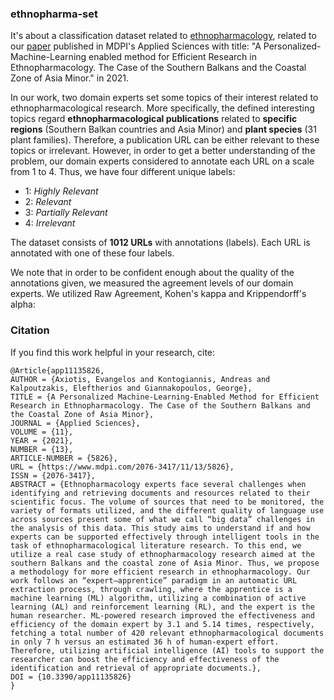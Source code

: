 ### ethnopharma-set
It's about a classification dataset related to [ethnopharmacology](https://en.wikipedia.org/wiki/Ethnomedicine), related to our [paper](https://www.mdpi.com/2076-3417/11/13/5826) published in MDPI's Applied Sciences with title: "A Personalized-Machine-Learning enabled method for Efficient Research in Ethnopharmacology. The Case of the Southern Balkans and the Coastal Zone of Asia Minor." in 2021.  

In our work, two domain experts set some topics of their interest related to ethnopharmacological research. More specifically, the defined interesting topics regard **ethnopharmacological publications** related to **specific regions** (Southern Balkan countries and Asia Minor) and **plant species** (31 plant families). Therefore, a publication URL can be either relevant to these topics or irrelevant. However, in order to get a better understanding of the problem, our domain experts considered to annotate each URL on a scale from 1 to 4. Thus, we have four different unique labels:  
- 1: *Highly Relevant*  
- 2: *Relevant*  
- 3: *Partially Relevant*  
- 4: *Irrelevant*

The dataset consists of **1012 URLs** with annotations (labels). Each URL is annotated with one of these four labels.

We note that in order to be confident enough about the quality of the annotations given, we measured the agreement levels of our domain experts. We utilized Raw Agreement, Kohen's kappa and Krippendorff's alpha:  


### Citation

If you find this work helpful in your research, cite:
```
@Article{app11135826,
AUTHOR = {Axiotis, Evangelos and Kontogiannis, Andreas and Kalpoutzakis, Eleftherios and Giannakopoulos, George},
TITLE = {A Personalized Machine-Learning-Enabled Method for Efficient Research in Ethnopharmacology. The Case of the Southern Balkans and the Coastal Zone of Asia Minor},
JOURNAL = {Applied Sciences},
VOLUME = {11},
YEAR = {2021},
NUMBER = {13},
ARTICLE-NUMBER = {5826},
URL = {https://www.mdpi.com/2076-3417/11/13/5826},
ISSN = {2076-3417},
ABSTRACT = {Ethnopharmacology experts face several challenges when identifying and retrieving documents and resources related to their scientific focus. The volume of sources that need to be monitored, the variety of formats utilized, and the different quality of language use across sources present some of what we call “big data” challenges in the analysis of this data. This study aims to understand if and how experts can be supported effectively through intelligent tools in the task of ethnopharmacological literature research. To this end, we utilize a real case study of ethnopharmacology research aimed at the southern Balkans and the coastal zone of Asia Minor. Thus, we propose a methodology for more efficient research in ethnopharmacology. Our work follows an “expert–apprentice” paradigm in an automatic URL extraction process, through crawling, where the apprentice is a machine learning (ML) algorithm, utilizing a combination of active learning (AL) and reinforcement learning (RL), and the expert is the human researcher. ML-powered research improved the effectiveness and efficiency of the domain expert by 3.1 and 5.14 times, respectively, fetching a total number of 420 relevant ethnopharmacological documents in only 7 h versus an estimated 36 h of human-expert effort. Therefore, utilizing artificial intelligence (AI) tools to support the researcher can boost the efficiency and effectiveness of the identification and retrieval of appropriate documents.},
DOI = {10.3390/app11135826}
}
```



